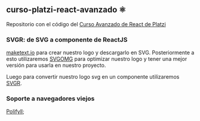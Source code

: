## curso-platzi-react-avanzado ⚛️

Repositorio con el código del [Curso Avanzado de React de Platzi](https://platzi.com/cursos/react-avanzado/)

### SVGR: de SVG a componente de ReactJS

[ maketext.io](https://maketext.io/ " maketext.io") para crear nuestro logo y descargarlo en SVG. Posteriormente a esto utilizaremos [SVGOMG](https://jakearchibald.github.io/svgomg/ "SVGOMG") para optimizar nuestro logo y tener una mejor versión para usarla en nuestro proyecto.

Luego para convertir nuestro logo svg en un componente utilizaremos [SVGR](https://react-svgr.com/playground/ "SVGR").

### Soporte a navegadores viejos
[Polifyll](https://github.com/w3c/IntersectionObserver/tree/main/polyfill "folifyll");
